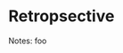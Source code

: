 <!-- .slide: data-background="./assets/images/yannes-kiefer-4jQrfjfeN88-unsplash.jpg" class="transition" -->

# Retropsective

Notes: foo
